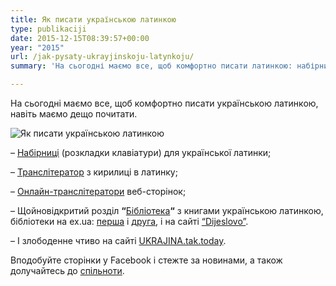 ```yaml
---
title: Як писати українською латинкою
type: publikaciji
date: 2015-12-15T08:39:57+00:00
year: "2015"
url: /jak-pysaty-ukrayjinskoju-latynkoju/
summary: 'На сьогодні маємо все, щоб комфортно писати латинкою: набірниці, транслітератори з кирилиці на латинку. Навіть маємо дещо почитати - щойновідкритий розділ з книгами українською латинкою і злободенне чтиво на сайті.'

---
```

На сьогодні маємо все, щоб комфортно писати українською латинкою, навіть маємо дещо почитати.

<img src="../../img/articles/z2014/014ukrlatynka1920.jpg" alt="Як писати українською латинкою"/>

&#8211; <a href="http://bit.ly/1ROPp6D" target="_blank">Набірниці</a> (розкладки клавіатури) для української латинки;

&#8211; <a href="http://bit.ly/223E8Ug" target="_blank">Транслітератор</a> з кирилиці в латинку;

&#8211; <a href="http://bit.ly/1lKSt7L" target="_blank">Онлайн-транслітератори</a> веб-сторінок;

&#8211; Щойновідкритий розділ <strong>&#8220;</strong><a href="http://bit.ly/1P4omBz" target="_blank">Бібліотека</a><strong>&#8220;</strong> з книгами українською латинкою, бібліотеки на ex.ua: <a href="http://www.ex.ua/view/92500444" target="_blank">перша</a> і <a href="http://www.ex.ua/92511176" target="_blank">друга</a>, і на сайті <a href="https://dijeslovo.wordpress.com" target="_blank">&#8220;Dijeslovo&#8221;</a>.

&#8211; І злободенне чтиво на сайті <a href="http://ukrajina.tak.today" target="_blank">UKRAJINA.tak.today</a>.

Вподобуйте сторінки у Facebook і стежте за новинами, а також долучайтесь до <a href="https://facebook.com/groups/latynka" target="_blank">спільноти</a>.

